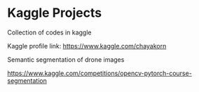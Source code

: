 # Kaggle Projects

Collection of codes in kaggle

Kaggle profile link: https://www.kaggle.com/chayakorn

Semantic segmentation of drone images

https://www.kaggle.com/competitions/opencv-pytorch-course-segmentation
